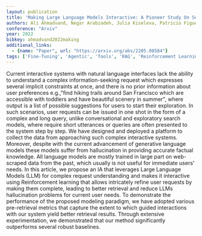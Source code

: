 ```yaml
---
layout: publication
title: 'Making Large Language Models Interactive: A Pioneer Study On Supporting Complex Information-seeking Tasks With Implicit Constraints'
authors: Ali Ahmadvand, Negar Arabzadeh, Julia Kiseleva, Patricio Figueroa Sanz, Xin Deng, Sujay Jauhar, Michael Gamon, Eugene Agichtein, Ned Friend, Aniruddha
conference: "Arxiv"
year: 2022
bibkey: ahmadvand2022making
additional_links:
  - {name: "Paper", url: "https://arxiv.org/abs/2205.00584"}
tags: ['Fine-Tuning', 'Agentic', 'Tools', 'RAG', 'Reinforcement Learning']
---
```

Current interactive systems with natural language interfaces lack the ability
to understand a complex information-seeking request which expresses several
implicit constraints at once, and there is no prior information about user
preferences e.g.,"find hiking trails around San Francisco which are accessible
with toddlers and have beautiful scenery in summer", where output is a list of
possible suggestions for users to start their exploration. In such scenarios,
user requests can be issued in one shot in the form of a complex and long
query, unlike conversational and exploratory search models, where require short
utterances or queries are often presented to the system step by step. We have
designed and deployed a platform to collect the data from approaching such
complex interactive systems. Moreover, despite with the current advancement of
generative language models these models suffer from hallucination in providing
accurate factual knowledge. All language models are mostly trained in large
part on web-scraped data from the past, which usually is not useful for
immediate users' needs. In this article, we propose an IA that leverages Large
Language Models (LLM) for complex request understanding and makes it
interactive using Reinforcement learning that allows intricately refine user
requests by making them complete, leading to better retrieval and reduce LLMs
hallucination problems for current user needs. To demonstrate the performance
of the proposed modeling paradigm, we have adopted various pre-retrieval
metrics that capture the extent to which guided interactions with our system
yield better retrieval results. Through extensive experimentation, we
demonstrated that our method significantly outperforms several robust
baselines.
